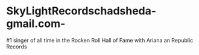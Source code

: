 # SkyLightRecordschadsheda-gmail.com-
#1 singer of all time in the Rocken Roll Hall of Fame with Ariana an Republic Records 
